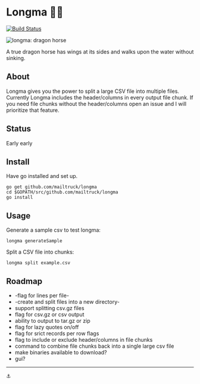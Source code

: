 # Longma 🐉🐎

[![Build Status](https://travis-ci.org/mailtruck/longma.svg?branch=master)](https://travis-ci.org/mailtruck/longma)

![longma: dragon horse](https://upload.wikimedia.org/wikipedia/commons/6/60/Waddell-p410-Chinese-LONG-Horse-Or-Horse-Dragon.jpg)

A true dragon horse has wings at its sides and walks upon the water without sinking.

## About

Longma gives you the power to split a large CSV file into multiple files. Currently Longma includes the header/columns in every output file chunk. If you need file chunks without the header/columns open an issue and I will prioritize that feature.

## Status

Early early

## Install

Have go installed and set up.

```
go get github.com/mailtruck/longma
cd $GOPATH/src/github.com/mailtruck/longma
go install
```

## Usage

Generate a sample csv to test longma:

```
longma generateSample
```

Split a CSV file into chunks:

```
longma split example.csv
```


## Roadmap

* -flag for lines per file-
* -create and split files into a new directory-
* support splitting csv.gz files
* flag for csv.gz or csv output
* ability to output to tar.gz or zip
* flag for lazy quotes on/off
* flag for srict records per row flags
* flag to include or exclude header/columns in file chunks
* command to combine file chunks back into a single large csv file
* make binaries available to download?
* gui?

---

⚓
